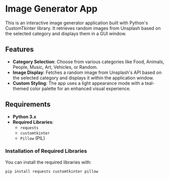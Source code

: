 # Image Generator App

This is an interactive image generator application built with Python's CustomTkinter library. It retrieves random images from Unsplash based on the selected category and displays them in a GUI window.

## Features

- **Category Selection**: Choose from various categories like Food, Animals, People, Music, Art, Vehicles, or Random.
- **Image Display**: Fetches a random image from Unsplash's API based on the selected category and displays it within the application window.
- **Custom Styling**: The app uses a light appearance mode with a teal-themed color palette for an enhanced visual experience.

## Requirements

- **Python 3.x**
- **Required Libraries**:
  - `requests`
  - `customtkinter`
  - `Pillow` (PIL)

### Installation of Required Libraries

You can install the required libraries with:

```bash
pip install requests customtkinter pillow
```
